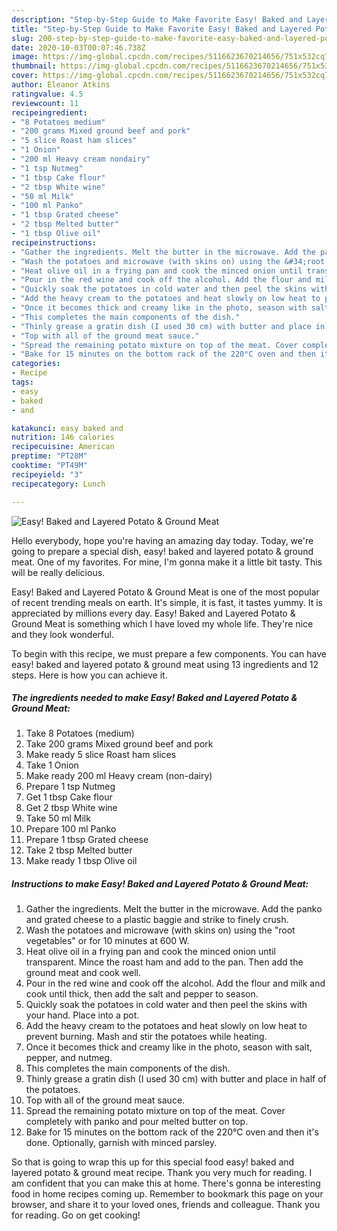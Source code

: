```yaml
---
description: "Step-by-Step Guide to Make Favorite Easy! Baked and Layered Potato &amp;amp; Ground Meat"
title: "Step-by-Step Guide to Make Favorite Easy! Baked and Layered Potato &amp;amp; Ground Meat"
slug: 200-step-by-step-guide-to-make-favorite-easy-baked-and-layered-potato-and-amp-ground-meat
date: 2020-10-03T00:07:46.738Z
image: https://img-global.cpcdn.com/recipes/5116623670214656/751x532cq70/easy-baked-and-layered-potato-ground-meat-recipe-main-photo.jpg
thumbnail: https://img-global.cpcdn.com/recipes/5116623670214656/751x532cq70/easy-baked-and-layered-potato-ground-meat-recipe-main-photo.jpg
cover: https://img-global.cpcdn.com/recipes/5116623670214656/751x532cq70/easy-baked-and-layered-potato-ground-meat-recipe-main-photo.jpg
author: Eleanor Atkins
ratingvalue: 4.5
reviewcount: 11
recipeingredient:
- "8 Potatoes medium"
- "200 grams Mixed ground beef and pork"
- "5 slice Roast ham slices"
- "1 Onion"
- "200 ml Heavy cream nondairy"
- "1 tsp Nutmeg"
- "1 tbsp Cake flour"
- "2 tbsp White wine"
- "50 ml Milk"
- "100 ml Panko"
- "1 tbsp Grated cheese"
- "2 tbsp Melted butter"
- "1 tbsp Olive oil"
recipeinstructions:
- "Gather the ingredients. Melt the butter in the microwave. Add the panko and grated cheese to a plastic baggie and strike to finely crush."
- "Wash the potatoes and microwave (with skins on) using the &#34;root vegetables&#34; or for 10 minutes at 600 W."
- "Heat olive oil in a frying pan and cook the minced onion until transparent. Mince the roast ham and add to the pan. Then add the ground meat and cook well."
- "Pour in the red wine and cook off the alcohol. Add the flour and milk and cook until thick, then add the salt and pepper to season."
- "Quickly soak the potatoes in cold water and then peel the skins with your hand. Place into a pot."
- "Add the heavy cream to the potatoes and heat slowly on low heat to prevent burning. Mash and stir the potatoes while heating."
- "Once it becomes thick and creamy like in the photo, season with salt, pepper, and nutmeg."
- "This completes the main components of the dish."
- "Thinly grease a gratin dish (I used 30 cm) with butter and place in half of the potatoes."
- "Top with all of the ground meat sauce."
- "Spread the remaining potato mixture on top of the meat. Cover completely with panko and pour melted butter on top."
- "Bake for 15 minutes on the bottom rack of the 220°C oven and then it&#39;s done. Optionally, garnish with minced parsley."
categories:
- Recipe
tags:
- easy
- baked
- and

katakunci: easy baked and 
nutrition: 146 calories
recipecuisine: American
preptime: "PT28M"
cooktime: "PT49M"
recipeyield: "3"
recipecategory: Lunch

---
```



![Easy! Baked and Layered Potato &amp; Ground Meat](https://img-global.cpcdn.com/recipes/5116623670214656/751x532cq70/easy-baked-and-layered-potato-ground-meat-recipe-main-photo.jpg)

Hello everybody, hope you're having an amazing day today. Today, we're going to prepare a special dish, easy! baked and layered potato &amp; ground meat. One of my favorites. For mine, I'm gonna make it a little bit tasty. This will be really delicious.

Easy! Baked and Layered Potato &amp; Ground Meat is one of the most popular of recent trending meals on earth. It's simple, it is fast, it tastes yummy. It is appreciated by millions every day. Easy! Baked and Layered Potato &amp; Ground Meat is something which I have loved my whole life. They're nice and they look wonderful.




To begin with this recipe, we must prepare a few components. You can have easy! baked and layered potato &amp; ground meat using 13 ingredients and 12 steps. Here is how you can achieve it.

<!--inarticleads1-->

##### The ingredients needed to make Easy! Baked and Layered Potato &amp; Ground Meat:

1. Take 8 Potatoes (medium)
1. Take 200 grams Mixed ground beef and pork
1. Make ready 5 slice Roast ham slices
1. Take 1 Onion
1. Make ready 200 ml Heavy cream (non-dairy)
1. Prepare 1 tsp Nutmeg
1. Get 1 tbsp Cake flour
1. Get 2 tbsp White wine
1. Take 50 ml Milk
1. Prepare 100 ml Panko
1. Prepare 1 tbsp Grated cheese
1. Take 2 tbsp Melted butter
1. Make ready 1 tbsp Olive oil




<!--inarticleads2-->

##### Instructions to make Easy! Baked and Layered Potato &amp; Ground Meat:

1. Gather the ingredients. Melt the butter in the microwave. Add the panko and grated cheese to a plastic baggie and strike to finely crush.
1. Wash the potatoes and microwave (with skins on) using the &#34;root vegetables&#34; or for 10 minutes at 600 W.
1. Heat olive oil in a frying pan and cook the minced onion until transparent. Mince the roast ham and add to the pan. Then add the ground meat and cook well.
1. Pour in the red wine and cook off the alcohol. Add the flour and milk and cook until thick, then add the salt and pepper to season.
1. Quickly soak the potatoes in cold water and then peel the skins with your hand. Place into a pot.
1. Add the heavy cream to the potatoes and heat slowly on low heat to prevent burning. Mash and stir the potatoes while heating.
1. Once it becomes thick and creamy like in the photo, season with salt, pepper, and nutmeg.
1. This completes the main components of the dish.
1. Thinly grease a gratin dish (I used 30 cm) with butter and place in half of the potatoes.
1. Top with all of the ground meat sauce.
1. Spread the remaining potato mixture on top of the meat. Cover completely with panko and pour melted butter on top.
1. Bake for 15 minutes on the bottom rack of the 220°C oven and then it&#39;s done. Optionally, garnish with minced parsley.




So that is going to wrap this up for this special food easy! baked and layered potato &amp; ground meat recipe. Thank you very much for reading. I am confident that you can make this at home. There's gonna be interesting food in home recipes coming up. Remember to bookmark this page on your browser, and share it to your loved ones, friends and colleague. Thank you for reading. Go on get cooking!
